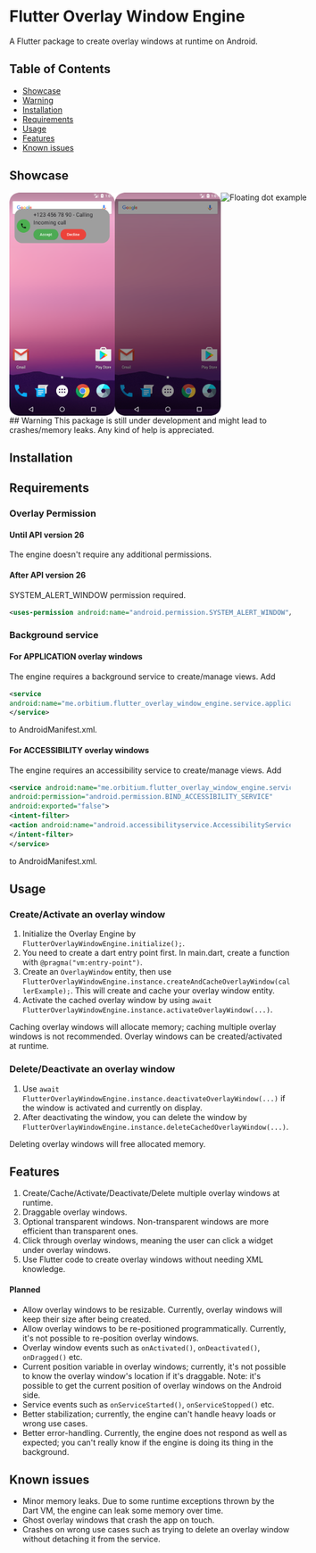 # Flutter Overlay Window Engine

A Flutter package to create overlay windows at runtime on Android.

## Table of Contents
- [Showcase](#showcase)
- [Warning](#warning)
- [Installation](#installation)
- [Requirements](#requirements)
- [Usage](#usage)
- [Features](#features)
- [Known issues](#known-issues)

## Showcase
<div style="display: flex; justify-content: space-between;">
    <img src="https://github.com/Orbitium/flutter_overlay_window_engine/blob/main/example/assets/Example1.png" alt="Caller example" width="200" height="400">
    <img src="https://github.com/Orbitium/flutter_overlay_window_engine/blob/main/example/assets/Example2.png" alt="Eye care example" width="200" height="400">
    <img src="https://github.com/Orbitium/flutter_overlay_window_engine/blob/main/example/assets/Example3.gif" alt="Floating dot example" width="200" height="400">
</div>
## Warning
This package is still under development and might lead to crashes/memory leaks. Any kind of help is appreciated.

## Installation

## Requirements

### Overlay Permission

#### Until API version 26
The engine doesn't require any additional permissions.

#### After API version 26
SYSTEM_ALERT_WINDOW permission required. 
```xml
<uses-permission android:name="android.permission.SYSTEM_ALERT_WINDOW"/>
```


### Background service

#### For APPLICATION overlay windows
The engine requires a background service to create/manage views. Add
```xml
<service
android:name="me.orbitium.flutter_overlay_window_engine.service.application.ApplicationOverlayService">
</service>
```
to AndroidManifest.xml.

#### For ACCESSIBILITY overlay windows
The engine requires an accessibility service to create/manage views. Add
```xml
<service android:name="me.orbitium.flutter_overlay_window_engine.service.accessibility.AccessibilityOverlayService"
android:permission="android.permission.BIND_ACCESSIBILITY_SERVICE"
android:exported="false">
<intent-filter>
<action android:name="android.accessibilityservice.AccessibilityService" />
</intent-filter>
</service>
```
to AndroidManifest.xml.

## Usage

### Create/Activate an overlay window
1. Initialize the Overlay Engine by `FlutterOverlayWindowEngine.initialize();`.
2. You need to create a dart entry point first. In main.dart, create a function with `@pragma("vm:entry-point")`.
3. Create an `OverlayWindow` entity, then use `FlutterOverlayWindowEngine.instance.createAndCacheOverlayWindow(callerExample);`. This will create and cache your overlay window entity.
4. Activate the cached overlay window by using `await FlutterOverlayWindowEngine.instance.activateOverlayWindow(...)`.

Caching overlay windows will allocate memory; caching multiple overlay windows is not recommended.
Overlay windows can be created/activated at runtime.

### Delete/Deactivate an overlay window
1. Use `await FlutterOverlayWindowEngine.instance.deactivateOverlayWindow(...)` if the window is activated and currently on display.
2. After deactivating the window, you can delete the window by `FlutterOverlayWindowEngine.instance.deleteCachedOverlayWindow(...)`.

Deleting overlay windows will free allocated memory.

## Features

1. Create/Cache/Activate/Deactivate/Delete multiple overlay windows at runtime.
2. Draggable overlay windows.
3. Optional transparent windows. Non-transparent windows are more efficient than transparent ones.
4. Click through overlay windows, meaning the user can click a widget under overlay windows.
5. Use Flutter code to create overlay windows without needing XML knowledge.

#### Planned

- Allow overlay windows to be resizable. Currently, overlay windows will keep their size after being created.
- Allow overlay windows to be re-positioned programmatically. Currently, it's not possible to re-position overlay windows.
- Overlay window events such as `onActivated()`, `onDeactivated()`, `onDragged()` etc.
- Current position variable in overlay windows; currently, it's not possible to know the overlay window's location if it's draggable. Note: it's possible to get the current position of overlay windows on the Android side.
- Service events such as `onServiceStarted()`, `onServiceStopped()` etc.
- Better stabilization; currently, the engine can't handle heavy loads or wrong use cases.
- Better error-handling. Currently, the engine does not respond as well as expected; you can't really know if the engine is doing its thing in the background.

## Known issues

- Minor memory leaks. Due to some runtime exceptions thrown by the Dart VM, the engine can leak some memory over time.
- Ghost overlay windows that crash the app on touch.
- Crashes on wrong use cases such as trying to delete an overlay window without detaching it from the service.
